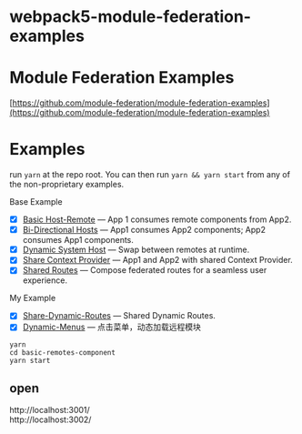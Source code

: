 # webpack5-module-federation-examples
# Module Federation Examples
[https://github.com/module-federation/module-federation-examples](https://github.com/module-federation/module-federation-examples)



# Examples
run `yarn` at the repo root. 
You can then run `yarn && yarn start` from any of the non-proprietary examples.

Base Example
- [x] [Basic Host-Remote](./basic-host-remote/README.md) &mdash; App 1 consumes remote components from App2.
- [x] [Bi-Directional Hosts](./bi-directional/README.md) &mdash; App1 consumes App2 components; App2 consumes App1 components.
- [x] [Dynamic System Host](./dynamic-system-host/README.md) &mdash; Swap between remotes at runtime.
- [x] [Share Context Provider](./shared-context/README.md) &mdash; App1 and App2 with shared Context Provider.
- [x] [Shared Routes](./shared-routes2) &mdash; Compose federated routes for a seamless user experience.

My Example
- [x] [Share-Dynamic-Routes](./shared-dynamic-routes/README.md) &mdash; Shared Dynamic Routes.
- [x] [Dynamic-Menus](./dynamic-menus/README.md) &mdash; 点击菜单，动态加载远程模块

```
yarn 
cd basic-remotes-component
yarn start
```
## open  
http://localhost:3001/  
http://localhost:3002/   